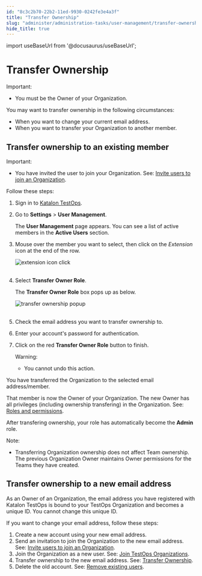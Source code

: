 ```yaml
---
id: "8c3c2b70-22b2-11ed-9930-0242fe3e4a3f"
title: "Transfer Ownership"
slug: "administer/administration-tasks/user-management/transfer-ownership"
hide_title: true
---
```

import useBaseUrl from '@docusaurus/useBaseUrl';


# <a id="id" class="anchor_top_offset"/><a id="ariaid-title1" class="anchor_top_offset"/>Transfer Ownership

<div xmlns="http://www.w3.org/1999/xhtml" className="note important note_important"><span className="note__title">Important:</span> 
  <ul className="ul"><li className="li"><p className="p">You must be the Owner of your Organization.</p></li></ul>
</div>
<p xmlns="http://www.w3.org/1999/xhtml" className="p">You may want to transfer ownership in the following   circumstances:</p> 
<ul xmlns="http://www.w3.org/1999/xhtml" className="ul"><li className="li">When you want to change your current email address.</li><li className="li">When you want to transfer your Organization to another     member.</li></ul> 

## <a id="id_1" class="anchor_top_offset"/>Transfer ownership to an existing member

<div xmlns="http://www.w3.org/1999/xhtml" className="note important note_important"><span className="note__title">Important:</span> 
  <ul className="ul"><li className="li"><p className="p">You have invited the user to join your Organization. See: <a className="xref" href="/docs/administer/administration-tasks/user-management/manage-users#id_1">Invite
          users to join an Organization</a>.</p></li></ul>
</div>
<p xmlns="http://www.w3.org/1999/xhtml" className="p">Follow these steps:</p> 
<ol xmlns="http://www.w3.org/1999/xhtml" className="ol"><li className="li">     <p className="p">Sign in to <a className="xref j-external-link" href="https://testops.katalon.io/login" target="_blank">Katalon         TestOps</a>.</p>   </li><li className="li">     <p className="p">Go to <strong className="ph b">Settings</strong> &gt; <strong className="ph b">User         Management</strong>.</p>     <p className="p">The <strong className="ph b">User Management</strong> page appears. You can see a       list of active members in the <strong className="ph b">Active Users</strong>       section.</p>   </li><li className="li">     <p className="p">Mouse over the member you want to select, then click on the       <em className="ph i">Extension</em> icon at the end of the row.</p>     <p className="p">       <img className="image" src={useBaseUrl("https://github.com/katalon-studio/docs-images/raw/master/katalon-analytics/docs/testops-nov-release-transfer-ownership/transfer-owner-role-button.png")} alt="extension icon click" /><br /><br />     </p>   </li><li className="li">     <p className="p">Select <strong className="ph b">Transfer Owner Role</strong>.</p>     <p className="p">The <strong className="ph b">Transfer Owner Role</strong> box pops up as       below.</p>     <p className="p">       <img className="image" src={useBaseUrl("https://github.com/katalon-studio/docs-images/raw/master/katalon-analytics/docs/testops-nov-release-transfer-ownership/transfer-owner-role-popup-box.png")} alt="transfer ownership popup" /><br /><br />     </p>   </li><li className="li">     <p className="p">Check the email address you want to transfer ownership to.</p>   </li><li className="li">     <p className="p">Enter your account's password for authentication.</p>   </li><li className="li">     <p className="p">Click on the red <strong className="ph b">Transfer Owner Role</strong> button to       finish.</p>     <div className="note warning note_warning"><span className="note__title">Warning:</span>        <ul className="ul"><li className="li"><p className="p">You cannot undo this action.</p></li></ul>     </div>   </li></ol> 
<p xmlns="http://www.w3.org/1999/xhtml" className="p">You have transferred the Organization to the selected email   address/member.</p> 
<p xmlns="http://www.w3.org/1999/xhtml" className="p">That member is now the Owner of your Organization. The new Owner   has all privileges (including ownership transfering) in the   Organization. See: <a className="xref" href="/docs/administer/administration-roles/administrative-roles-and-permissions">Roles     and permissions</a>.</p> 
<p xmlns="http://www.w3.org/1999/xhtml" className="p">After transfering ownership, your role has automatically become   the <strong className="ph b">Admin</strong> role.</p> 
<div xmlns="http://www.w3.org/1999/xhtml" className="note note note_note"><span className="note__title">Note:</span> 
  <ul className="ul"><li className="li">Transferring Organization ownership does not affect Team
      ownership. The previous Organization Owner maintains Owner
      permissions for the Teams they have created.</li></ul>
</div>

## <a id="id_2" class="anchor_top_offset"/>Transfer ownership to a new email address

<p xmlns="http://www.w3.org/1999/xhtml" className="p">As an Owner of an Organization, the email address you have   registered with Katalon TestOps is bound to your TestOps   Organization and becomes a unique ID. You cannot change this unique   ID.</p> 
<p xmlns="http://www.w3.org/1999/xhtml" className="p">If you want to change your email address, follow these   steps:</p> 
<ol xmlns="http://www.w3.org/1999/xhtml" className="ol"><li className="li">Create a new account using your new email address.</li><li className="li">Send an invitation to join the Organization to the new email     address. See: <a className="xref" href="/docs/administer/administration-tasks/user-management/manage-users#id_1">Invite       users to join an Organization</a>.</li><li className="li">Join the Organization as a new user. See: <a className="xref" href="/docs/administer/administration-tasks/join-a-testops-organization">Join       TestOps Organizations</a>.</li><li className="li">Transfer ownership to the new email address. See: <a className="xref" href="/docs/administer/administration-tasks/user-management/transfer-ownership#id_1">Transfer       Ownership</a>.</li><li className="li">Delete the old account. See: <a className="xref" href="/docs/administer/administration-tasks/user-management/manage-users#id_8">Remove       existing users</a>.</li></ol> 
